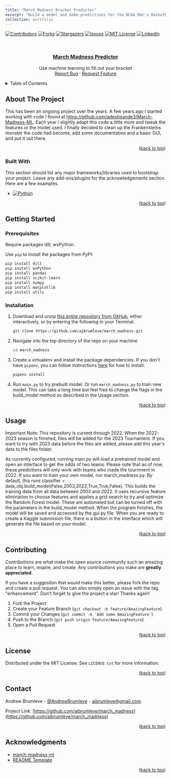 ```yaml
---
title: "March Madness Bracket Predictor"
excerpt: "Build a model and make predictions for the NCAA Men's Basketball Tournament. <br/><img src='/images/500x300.png'>"
collection: portfolio
---
```

<!-- Improved compatibility of back to top link: See: https://github.com/othneildrew/Best-README-Template/pull/73 -->
<a name="readme-top"></a>
<!--
*** Thanks for checking out the Best-README-Template. If you have a suggestion
*** that would make this better, please fork the repo and create a pull request
*** or simply open an issue with the tag "enhancement".
*** Don't forget to give the project a star!
*** Thanks again! Now go create something AMAZING! :D
-->



<!-- PROJECT SHIELDS -->
<!--
*** I'm using markdown "reference style" links for readability.
*** Reference links are enclosed in brackets [ ] instead of parentheses ( ).
*** See the bottom of this document for the declaration of the reference variables
*** for contributors-url, forks-url, etc. This is an optional, concise syntax you may use.
*** https://www.markdownguide.org/basic-syntax/#reference-style-links
-->
[![Contributors][contributors-shield]][contributors-url]
[![Forks][forks-shield]][forks-url]
[![Stargazers][stars-shield]][stars-url]
[![Issues][issues-shield]][issues-url]
[![MIT License][license-shield]][license-url]
[![LinkedIn][linkedin-shield]][linkedin-url]



<!-- PROJECT LOGO -->
<br />
<div align="center">

  <h3 align="center"><a href="https://github.com/ajbrumleve/march_madness">March Madness Predictor</a></h3>

  <p align="center">
    Use machine learning to fill out your bracket
    <br />
    <a href="https://github.com/ajbrumleve/march_madness/issues">Report Bug</a>
    ·
    <a href="https://github.com/ajbrumleve/march_madness">Request Feature</a>
  </p>
</div>



<!-- TABLE OF CONTENTS -->
<details>
  <summary>Table of Contents</summary>
  <ol>
    <li>
      <a href="#about-the-project">About The Project</a>
      <ul>
        <li><a href="#built-with">Built With</a></li>
      </ul>
    </li>
    <li>
      <a href="#getting-started">Getting Started</a>
      <ul>
        <li><a href="#prerequisites">Prerequisites</a></li>
        <li><a href="#installation">Installation</a></li>
      </ul>
    </li>
    <li><a href="#usage">Usage</a></li>
    <li><a href="#contributing">Contributing</a></li>
    <li><a href="#license">License</a></li>
    <li><a href="#contact">Contact</a></li>
    <li><a href="#acknowledgments">Acknowledgments</a></li>
  </ol>
</details>



<!-- ABOUT THE PROJECT -->
## About The Project

This has been an ongoing project over the years. A few years ago I started working with code I found at https://github.com/adeshpande3/March-Madness-ML. Each year I slightly adapt this code a little more and tweak the features or the model used. I finally decided to clean up the Frankensteins monster the code had become, add some documentation and a basic GUI, and put it out there.

<p align="right">(<a href="#readme-top">back to top</a>)</p>



### Built With

This section should list any major frameworks/libraries used to bootstrap your project. Leave any add-ons/plugins for the acknowledgements section. Here are a few examples.

* [![Python][Python]][Python-url]


<p align="right">(<a href="#readme-top">back to top</a>)</p>



<!-- GETTING STARTED -->
## Getting Started



### Prerequisites

Require packages dill, wxPython.

Use `pip` to install the packages from PyPI:

```bash
pip install dill
pip install wxPython
pip install pandas
pip install scikit-learn
pip install numpy
pip install matplotlib
pip install utils
```


### Installation



1. Download and unzip [this entire repository from GitHub](https://github.com/ajbrumleve/march_madness), either interactively, or by entering the following in your Terminal.
    ```bash
    git clone https://github.com/ajbrumleve/march_madness.git
    ```
2. Navigate into the top directory of the repo on your machine
    ```bash
    cd march_madness
    ```
3. Create a virtualenv and install the package dependencies. If you don't have `pipenv`, you can follow instructions [here](https://pipenv.pypa.io/en/latest/install/) for how to install.
    ```bash
    pipenv install
    ```
4. Run `main.py` to try prebuilt model. Or run `march_madness.py` to train new model. This can take a long time but feel free to change the flags in the build_model method as described in the Usage section.


<p align="right">(<a href="#readme-top">back to top</a>)</p>



<!-- USAGE EXAMPLES -->
## Usage

Important Note:
This repository is current through 2022. When the 2022-2023 season is finished, files will be added for the 2023 Tournament. If you want to try with 2023 data before the files are added, please add this year's data to the files folder.

As currently configured, running main.py will load a pretrained model and open an interface to get the odds of two teams. Please note that as of now, these predictions will only work with teams who made the tournment in 2022. If you want to train your own model, run march_madness.py. By default, this runs classifier = data_obj.build_model(False,2003,2022,True,True,False). This builds the training data from all data between 2003 and 2022. It uses recursive feature elimination to choose features and applies a grid search to try and optimize the Random Forest model. These are automated but can be turned off with the parameters in the build_model method. When the program finishes, the model will be saved and accessed by the gui.py file. When you are ready to create a Kaggle submission file, there is a button in the interface which will generate the file based on your model.


<p align="right">(<a href="#readme-top">back to top</a>)</p>




<!-- CONTRIBUTING -->
## Contributing

Contributions are what make the open source community such an amazing place to learn, inspire, and create. Any contributions you make are **greatly appreciated**.

If you have a suggestion that would make this better, please fork the repo and create a pull request. You can also simply open an issue with the tag "enhancement".
Don't forget to give the project a star! Thanks again!

1. Fork the Project
2. Create your Feature Branch (`git checkout -b feature/AmazingFeature`)
3. Commit your Changes (`git commit -m 'Add some AmazingFeature'`)
4. Push to the Branch (`git push origin feature/AmazingFeature`)
5. Open a Pull Request

<p align="right">(<a href="#readme-top">back to top</a>)</p>



<!-- LICENSE -->
## License

Distributed under the MIT License. See `LICENSE.txt` for more information.

<p align="right">(<a href="#readme-top">back to top</a>)</p>



<!-- CONTACT -->
## Contact

Andrew Brumleve - [@AndrewBrumleve](https://twitter.com/AndrewBrumleve) - ajbrumleve@gmail.com

Project Link: [https://github.com/ajbrumleve/march_madness](https://github.com/ajbrumleve/march_madness)

<p align="right">(<a href="#readme-top">back to top</a>)</p>



<!-- ACKNOWLEDGMENTS -->
## Acknowledgments

* [march-madness-ml](https://github.com/adeshpande3/March-Madness-ML)
* [README Template](https://github.com/othneildrew/Best-README-Template)

<p align="right">(<a href="#readme-top">back to top</a>)</p>



<!-- MARKDOWN LINKS & IMAGES -->
<!-- https://www.markdownguide.org/basic-syntax/#reference-style-links -->
[contributors-shield]: https://img.shields.io/github/contributors/ajbrumleve/march_madness.svg?style=for-the-badge
[contributors-url]: https://github.com/ajbrumleve/march_madness/graphs/contributors
[forks-shield]: https://img.shields.io/github/forks/ajbrumleve/march_madness.svg?style=for-the-badge
[forks-url]: https://github.com/ajbrumleve/march_madness/network/members
[stars-shield]: https://img.shields.io/github/stars/ajbrumleve/march_madness.svg?style=for-the-badge
[stars-url]: https://github.com/ajbrumleve/march_madness/stargazers
[issues-shield]: https://img.shields.io/github/issues/ajbrumleve/march_madness.svg?style=for-the-badge
[issues-url]: https://github.com/ajbrumleve/march_madness/issues
[license-shield]: https://img.shields.io/github/license/ajbrumleve/march_madness.svg?style=for-the-badge
[license-url]: https://github.com/ajbrumleve/march_madness/blob/master/LICENSE
[linkedin-shield]: https://img.shields.io/badge/-LinkedIn-black.svg?style=for-the-badge&logo=linkedin&colorB=555
[linkedin-url]: (https://www.linkedin.com/in/andrew-brumleve-574239227/)
[product-screenshot]: images/screenshot.png
[Python]:  	https://img.shields.io/badge/Python-14354C?style=for-the-badge&logo=python&logoColor=white
[Python-url]: https://python.org/

